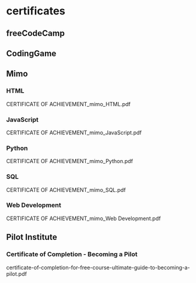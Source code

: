 # certificates

## freeCodeCamp


## CodingGame
 

## Mimo

### HTML 
 CERTIFICATE OF ACHIEVEMENT_mimo_HTML.pdf
### JavaScript
 CERTIFICATE OF ACHIEVEMENT_mimo_JavaScript.pdf
### Python
 CERTIFICATE OF ACHIEVEMENT_mimo_Python.pdf
### SQL
 CERTIFICATE OF ACHIEVEMENT_mimo_SQL.pdf
### Web Development
 CERTIFICATE OF ACHIEVEMENT_mimo_Web Development.pdf

## Pilot Institute

### Certificate of Completion - Becoming a Pilot
 certificate-of-completion-for-free-course-ultimate-guide-to-becoming-a-pilot.pdf
